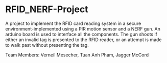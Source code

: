 RFID_NERF-Project
=================

A project to implement the RFID card reading system in a secure environment-implemented using a PIR motion sensor and a NERF gun.
An arduino board is used to interface all the components. The gun shoots if either an invalid tag is presented to the RFID reader,
or an attempt is made to walk past without presenting the tag.

Team Members:
Verneil Mesecher,
Tuan Anh Pham,
Jagger McCord

